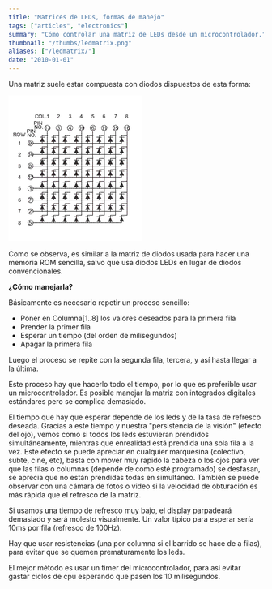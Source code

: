 ```yaml
---
title: "Matrices de LEDs, formas de manejo"
tags: ["articles", "electronics"]
summary: "Cómo controlar una matriz de LEDs desde un microcontrolador."
thumbnail: "/thumbs/ledmatrix.png"
aliases: ["/ledmatrix/"]
date: "2010-01-01"
---
```

Una matriz suele estar compuesta con diodos dispuestos de esta forma:

![Esquema de una matriz de diodos LED](/images/matrizinterna.png)

Como se observa, es similar a la matriz de diodos usada para hacer una memoria ROM sencilla, salvo que usa diodos LEDs en lugar de diodos convencionales.

**¿Cómo manejarla?**

Básicamente es necesario repetir un proceso sencillo:

* Poner en Columna[1..8] los valores deseados para la primera fila
* Prender la primer fila
* Esperar un tiempo (del orden de milisegundos)
* Apagar la primera fila

Luego el proceso se repite con la segunda fila, tercera, y así hasta llegar a la última.

Este proceso hay que hacerlo todo el tiempo, por lo que es preferible usar un microcontrolador. Es posible manejar la matriz con integrados digitales estándares pero se complica demasiado.

El tiempo que hay que esperar depende de los leds y de la tasa de refresco deseada. Gracias a este tiempo y nuestra "persistencia de la visión" (efecto del ojo), vemos como si todos los leds estuvieran prendidos simultáneamente, mientras que enrealidad está prendida una sola fila a la vez. Este efecto se puede apreciar en cualquier marquesina (colectivo, subte, cine, etc), basta con mover muy rapido la cabeza o los ojos para ver que las filas o columnas (depende de como esté programado) se desfasan, se aprecia que no están prendidas todas en simultáneo. También se puede observar con una cámara de fotos o video si la velocidad de obturación es más rápida que el refresco de la matriz.

Si usamos una tiempo de refresco muy bajo, el display parpadeará demasiado y será molesto visualmente. Un valor típico para esperar sería 10ms por fila (refresco de 100Hz).

Hay que usar resistencias (una por columna si el barrido se hace de a filas), para evitar que se quemen prematuramente los leds.

El mejor método es usar un timer del microcontrolador, para así evitar gastar ciclos de cpu esperando que pasen los 10 milisegundos. 

